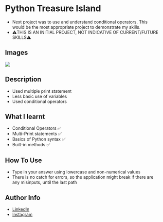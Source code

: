 # Python Treasure Island 

- Next project was to use and understand conditional operators. This would be the most appropriate project to demonstrate my skills. 
- ⚠️THIS IS AN INITIAL PROJECT, NOT INDICATIVE OF CURRENT/FUTURE SKILLS⚠️
## Images

<img src = "https://cdn.discordapp.com/attachments/229247596571525120/973225658492780554/unknown.png" />

## Description

- Used multiple print statement
- Less basic use of variables
- Used conditional operators

## What I learnt

- Conditional Operators ✅
- Multi-Print statements ✅
- Basics of Python syntax ✅
- Built-in methods ✅
## How To Use

- Type in your answer using lowercase and non-numerical values
- There is no catch for errors, so the application might break if there are any misinputs, until the last path
## Author Info

- [LinkedIn](https://www.linkedin.com/in/dhruv50ae/)
- [Instagram](https://www.instagram.com/frostascode/)
